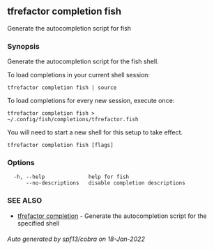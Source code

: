 ## tfrefactor completion fish

Generate the autocompletion script for fish

### Synopsis

Generate the autocompletion script for the fish shell.

To load completions in your current shell session:

	tfrefactor completion fish | source

To load completions for every new session, execute once:

	tfrefactor completion fish > ~/.config/fish/completions/tfrefactor.fish

You will need to start a new shell for this setup to take effect.


```
tfrefactor completion fish [flags]
```

### Options

```
  -h, --help              help for fish
      --no-descriptions   disable completion descriptions
```

### SEE ALSO

* [tfrefactor completion](tfrefactor_completion.md)	 - Generate the autocompletion script for the specified shell

###### Auto generated by spf13/cobra on 18-Jan-2022
